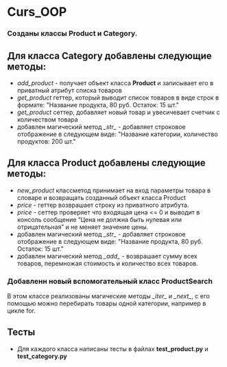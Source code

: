 # Curs_OOP

### Созданы классы **Product** и **Category**.

## Для класса **Category** добавлены следующие методы:
- *add_product* - получает объект класса **Product** и записывает его в приватный атрибут списка товаров
- *get_product* геттер, который выводит список товаров в виде строк в формате: "Название продукта, 80 руб. Остаток: 15 шт."
- *get_product* сеттер, добавляет новый товар и увесичевает счетчик с количеством товара
- добавлен магический метод *\__str\__* - добавляет строковое отображение в следующем виде:
"Название категории, количество продуктов: 200 шт."
## Для класса **Product** добавлены следующие методы:
- *new_product* классметод принимает на вход параметры товара в словаре и возвращать созданный объект класса Product
- *price* - геттер возврашает строку из приватного атрибута.
- *price* - сеттер проверяет что входящая цена <= 0 и выводит в консоль сообщение 
“Цена не должна быть нулевая или отрицательная” и не меняет значение цены.
- добавлен магический метод *\__str\__* - добавляет строковое отображение в следующем виде:
"Название продукта, 80 руб. Остаток: 15 шт."
- добавлен магический метод *\__add\__* - возврашает сумму всех товаров, перемножая стоимость и количество всех товаров.

### Добавленн новый вспомогательный класс **ProductSearch**
В этом классе реализованы магические методы *\__iter\__* и *\__next\__*,
с его помощью можно перебирать товары одной категории, например в цикле for.

## Тесты
- Для каждого класса написаны тесты в файлах **test_product.py** и **test_category.py**
